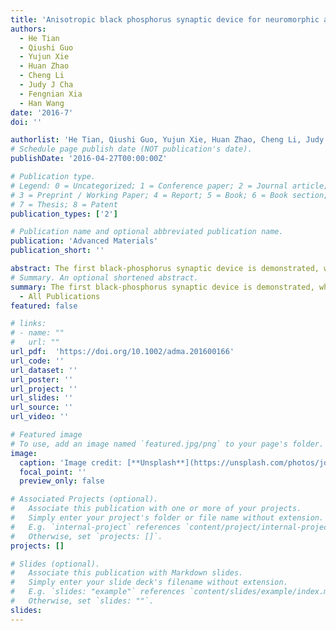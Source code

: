 ```yaml
---
title: 'Anisotropic black phosphorus synaptic device for neuromorphic applications'
authors:
  - He Tian
  - Qiushi Guo
  - Yujun Xie
  - Huan Zhao
  - Cheng Li
  - Judy J Cha
  - Fengnian Xia
  - Han Wang
date: '2016-7'
doi: ''

authorlist: 'He Tian, Qiushi Guo, Yujun Xie, Huan Zhao, Cheng Li, Judy J Cha, Fengnian Xia, Han Wang'
# Schedule page publish date (NOT publication's date).
publishDate: '2016-04-27T00:00:00Z'

# Publication type.
# Legend: 0 = Uncategorized; 1 = Conference paper; 2 = Journal article;
# 3 = Preprint / Working Paper; 4 = Report; 5 = Book; 6 = Book section;
# 7 = Thesis; 8 = Patent
publication_types: ['2']

# Publication name and optional abbreviated publication name.
publication: 'Advanced Materials'
publication_short: ''

abstract: The first black-phosphorus synaptic device is demonstrated, which offers intrinsic anisotropy in its synaptic characteristics directly resulting from its low crystalline symmetry. Key features of biological synapses, such as long-term plasticity with heterogeneity, including long-term potentiation/depression and spike-timing-dependent plasticity, are mimicked. This demonstration represents an important step toward introducing intrinsic heterogeneity to artificial neuromorphic systems.
# Summary. An optional shortened abstract.
summary: The first black-phosphorus synaptic device is demonstrated, which offers intrinsic anisotropy in its synaptic characteristics directly resulting from its low crystalline symmetry. Key features of biological synapses, 
  - All Publications
featured: false

# links:
# - name: ""
#   url: ""
url_pdf:  'https://doi.org/10.1002/adma.201600166'
url_code: ''
url_dataset: ''
url_poster: ''
url_project: ''
url_slides: ''
url_source: ''
url_video: ''

# Featured image
# To use, add an image named `featured.jpg/png` to your page's folder.
image:
  caption: 'Image credit: [**Unsplash**](https://unsplash.com/photos/jdD8gXaTZsc)'
  focal_point: ''
  preview_only: false

# Associated Projects (optional).
#   Associate this publication with one or more of your projects.
#   Simply enter your project's folder or file name without extension.
#   E.g. `internal-project` references `content/project/internal-project/index.md`.
#   Otherwise, set `projects: []`.
projects: []

# Slides (optional).
#   Associate this publication with Markdown slides.
#   Simply enter your slide deck's filename without extension.
#   E.g. `slides: "example"` references `content/slides/example/index.md`.
#   Otherwise, set `slides: ""`.
slides:
---
```

